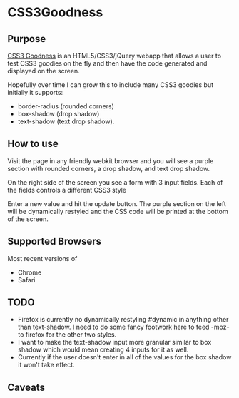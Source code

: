 CSS3Goodness
============

Purpose
-------

[CSS3 Goodness](http://css3goodness) is an HTML5/CSS3/jQuery webapp that allows a user to test CSS3 goodies on the fly and then have the code generated and displayed on the screen.

Hopefully over time I can grow this to include many CSS3 goodies but initially
it supports:

- border-radius (rounded corners) 
- box-shadow (drop shadow)
- text-shadow (text drop shadow).

How to use
----------

Visit the page in any friendly webkit browser and you will see a purple section
with rounded corners, a drop shadow, and text drop shadow. 

On the right side of the screen you see a form with 3 input fields. Each of the
fields controls a different CSS3 style

Enter a new value and hit the update button. The purple section on the left will
be dynamically restyled and the CSS code will be printed at the bottom of the
screen.

Supported Browsers
------------------

Most recent versions of

- Chrome
- Safari

TODO
----

- Firefox is currently no dynamically restyling #dynamic in anything other than
text-shadow. I need to do some fancy footwork here to feed -moz- to firefox for
the other two styles.
- I want to make the text-shadow input more granular similar to box shadow which
would mean creating 4 inputs for it as well.
- Currently if the user doesn't enter in all of the values for the box shadow it
won't take effect.

Caveats
-------


